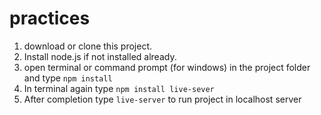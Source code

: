 # practices

1. download or clone this project.
2. Install node.js if not installed already.
3. open terminal or command prompt (for windows) in the project folder and type ```npm install```
4. In terminal again type ```npm install live-sever```
5. After completion type `live-server` to run project in localhost server

